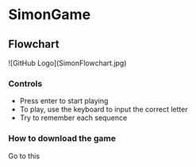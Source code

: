 # SimonGame
<h2>Flowchart</h2>
![GitHub Logo](SimonFlowchart.jpg)
<h3>Controls</h3>
<ul>
  <li>Press enter to start playing</li>
  <li>To play, use the keyboard to input the correct letter</li>
  <li>Try to remember each sequence</li>
</ul>
<h3>How to download the game</h3>
<p> Go to this <a href = "https://github.com/C-K-JavaFinal/SimonGame" repository to download the game
